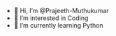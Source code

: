 - 👋 Hi, I’m @Prajeeth-Muthukumar
- 👀 I’m interested in Coding 
- 🌱 I’m currently learning Python

                      

<!---
Prajeeth-Muthukumar/Prajeeth-Muthukumar is a ✨ special ✨ repository because its `README.md` (this file) appears on your GitHub profile.
You can click the Preview link to take a look at your changes.
--->
